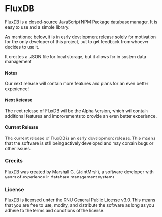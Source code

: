 # FluxDB

FluxDB is a closed-source JavaScript NPM Package database manager. It is easy to use and a simple library.

As mentioned below, it is in early development release solely for motivation for the only developer of this project, but to get feedback from whoever decides to use it.

It creates a .JSON file for local storage, but it allows for in system data management!

#### Notes
Our next release will contain more features and plans for an even better experience!

#### Next Release
The next release of FluxDB will be the Alpha Version, which will contain additional features and improvements to provide an even better experience.

#### Current Release
The current release of FluxDB is an early development release. This means that the software is still being actively developed and may contain bugs or other issues.

### Credits
FluxDB was created by Marshall G. (JointMrsh), a software developer with years of experience in database management systems.

### License
FluxDB is licensed under the GNU General Public License v3.0. This means that you are free to use, modify, and distribute the software as long as you adhere to the terms and conditions of the license.
